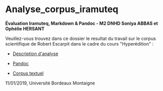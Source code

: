 # Analyse_corpus_iramuteq

**Évaluation Iramuteq, Markdown & Pandoc - M2 DNHD Soniya ABBAS et Ophélie HERSANT**

Veuillez-vous trouvez dans ce dossier le resultat du travail sur le corpus scientifique de Robert Escarpit dans le cadre du cours "Hyperédition" :

- [Description d'analyse](https://github.com/soniyabbas/Analyse_corpus_iramuteq/blob/master/rapport_analyse.md)

- [Pandoc](https://github.com/soniyabbas/Analyse_corpus_iramuteq/tree/master/resultat_pandoc)

- [Corpus textuel](https://github.com/soniyabbas/Analyse_corpus_iramuteq/blob/master/textes_corrigés_corpus_Escarpit.txt)


11/01/2019, Université Bordeaux Montaigne
